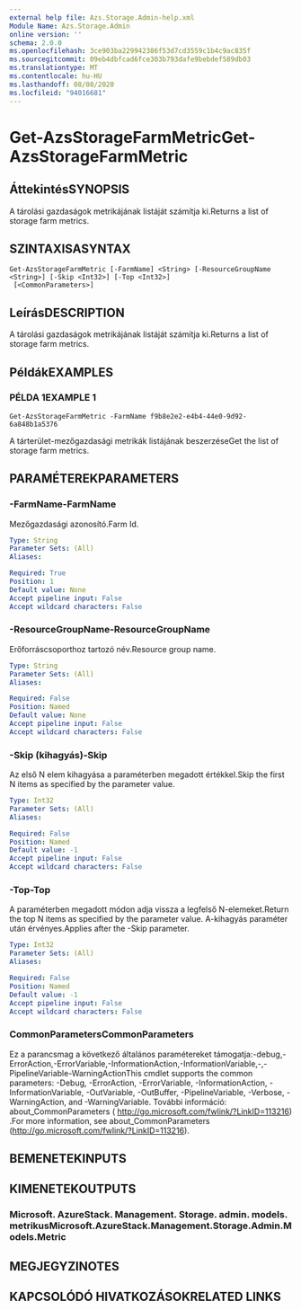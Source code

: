 ```yaml
---
external help file: Azs.Storage.Admin-help.xml
Module Name: Azs.Storage.Admin
online version: ''
schema: 2.0.0
ms.openlocfilehash: 3ce903ba229942386f53d7cd3559c1b4c9ac835f
ms.sourcegitcommit: 09eb4dbfcad6fce303b793dafe9bebdef589db03
ms.translationtype: MT
ms.contentlocale: hu-HU
ms.lasthandoff: 08/08/2020
ms.locfileid: "94016681"
---
```

# <span data-ttu-id="f8554-101">Get-AzsStorageFarmMetric</span><span class="sxs-lookup"><span data-stu-id="f8554-101">Get-AzsStorageFarmMetric</span></span>

## <span data-ttu-id="f8554-102">Áttekintés</span><span class="sxs-lookup"><span data-stu-id="f8554-102">SYNOPSIS</span></span>
<span data-ttu-id="f8554-103">A tárolási gazdaságok metrikájának listáját számítja ki.</span><span class="sxs-lookup"><span data-stu-id="f8554-103">Returns a list of storage farm metrics.</span></span>

## <span data-ttu-id="f8554-104">SZINTAXISA</span><span class="sxs-lookup"><span data-stu-id="f8554-104">SYNTAX</span></span>

```
Get-AzsStorageFarmMetric [-FarmName] <String> [-ResourceGroupName <String>] [-Skip <Int32>] [-Top <Int32>]
 [<CommonParameters>]
```

## <span data-ttu-id="f8554-105">Leírás</span><span class="sxs-lookup"><span data-stu-id="f8554-105">DESCRIPTION</span></span>
<span data-ttu-id="f8554-106">A tárolási gazdaságok metrikájának listáját számítja ki.</span><span class="sxs-lookup"><span data-stu-id="f8554-106">Returns a list of storage farm metrics.</span></span>

## <span data-ttu-id="f8554-107">Példák</span><span class="sxs-lookup"><span data-stu-id="f8554-107">EXAMPLES</span></span>

### <span data-ttu-id="f8554-108">PÉLDA 1</span><span class="sxs-lookup"><span data-stu-id="f8554-108">EXAMPLE 1</span></span>
```
Get-AzsStorageFarmMetric -FarmName f9b8e2e2-e4b4-44e0-9d92-6a848b1a5376
```

<span data-ttu-id="f8554-109">A tárterület-mezőgazdasági metrikák listájának beszerzése</span><span class="sxs-lookup"><span data-stu-id="f8554-109">Get the list of storage farm metrics.</span></span>

## <span data-ttu-id="f8554-110">PARAMÉTEREK</span><span class="sxs-lookup"><span data-stu-id="f8554-110">PARAMETERS</span></span>

### <span data-ttu-id="f8554-111">-FarmName</span><span class="sxs-lookup"><span data-stu-id="f8554-111">-FarmName</span></span>
<span data-ttu-id="f8554-112">Mezőgazdasági azonosító.</span><span class="sxs-lookup"><span data-stu-id="f8554-112">Farm Id.</span></span>

```yaml
Type: String
Parameter Sets: (All)
Aliases:

Required: True
Position: 1
Default value: None
Accept pipeline input: False
Accept wildcard characters: False
```

### <span data-ttu-id="f8554-113">-ResourceGroupName</span><span class="sxs-lookup"><span data-stu-id="f8554-113">-ResourceGroupName</span></span>
<span data-ttu-id="f8554-114">Erőforráscsoporthoz tartozó név.</span><span class="sxs-lookup"><span data-stu-id="f8554-114">Resource group name.</span></span>

```yaml
Type: String
Parameter Sets: (All)
Aliases:

Required: False
Position: Named
Default value: None
Accept pipeline input: False
Accept wildcard characters: False
```

### <span data-ttu-id="f8554-115">-Skip (kihagyás)</span><span class="sxs-lookup"><span data-stu-id="f8554-115">-Skip</span></span>
<span data-ttu-id="f8554-116">Az első N elem kihagyása a paraméterben megadott értékkel.</span><span class="sxs-lookup"><span data-stu-id="f8554-116">Skip the first N items as specified by the parameter value.</span></span>

```yaml
Type: Int32
Parameter Sets: (All)
Aliases:

Required: False
Position: Named
Default value: -1
Accept pipeline input: False
Accept wildcard characters: False
```

### <span data-ttu-id="f8554-117">-Top</span><span class="sxs-lookup"><span data-stu-id="f8554-117">-Top</span></span>
<span data-ttu-id="f8554-118">A paraméterben megadott módon adja vissza a legfelső N-elemeket.</span><span class="sxs-lookup"><span data-stu-id="f8554-118">Return the top N items as specified by the parameter value.</span></span>
<span data-ttu-id="f8554-119">A-kihagyás paraméter után érvényes.</span><span class="sxs-lookup"><span data-stu-id="f8554-119">Applies after the -Skip parameter.</span></span>

```yaml
Type: Int32
Parameter Sets: (All)
Aliases:

Required: False
Position: Named
Default value: -1
Accept pipeline input: False
Accept wildcard characters: False
```

### <span data-ttu-id="f8554-120">CommonParameters</span><span class="sxs-lookup"><span data-stu-id="f8554-120">CommonParameters</span></span>
<span data-ttu-id="f8554-121">Ez a parancsmag a következő általános paramétereket támogatja:-debug,-ErrorAction,-ErrorVariable,-InformationAction,-InformationVariable,-,-PipelineVariable-WarningAction</span><span class="sxs-lookup"><span data-stu-id="f8554-121">This cmdlet supports the common parameters: -Debug, -ErrorAction, -ErrorVariable, -InformationAction, -InformationVariable, -OutVariable, -OutBuffer, -PipelineVariable, -Verbose, -WarningAction, and -WarningVariable.</span></span> <span data-ttu-id="f8554-122">További információ: about_CommonParameters ( http://go.microsoft.com/fwlink/?LinkID=113216) .</span><span class="sxs-lookup"><span data-stu-id="f8554-122">For more information, see about_CommonParameters (http://go.microsoft.com/fwlink/?LinkID=113216).</span></span>

## <span data-ttu-id="f8554-123">BEMENETEK</span><span class="sxs-lookup"><span data-stu-id="f8554-123">INPUTS</span></span>

## <span data-ttu-id="f8554-124">KIMENETEK</span><span class="sxs-lookup"><span data-stu-id="f8554-124">OUTPUTS</span></span>

### <span data-ttu-id="f8554-125">Microsoft. AzureStack. Management. Storage. admin. models. metrikus</span><span class="sxs-lookup"><span data-stu-id="f8554-125">Microsoft.AzureStack.Management.Storage.Admin.Models.Metric</span></span>

## <span data-ttu-id="f8554-126">MEGJEGYZI</span><span class="sxs-lookup"><span data-stu-id="f8554-126">NOTES</span></span>

## <span data-ttu-id="f8554-127">KAPCSOLÓDÓ HIVATKOZÁSOK</span><span class="sxs-lookup"><span data-stu-id="f8554-127">RELATED LINKS</span></span>
